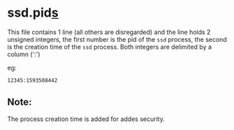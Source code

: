 # ssd.pid<ins>s</ins>

This file contains 1 line (all others are disregarded) and the line holds 2 unsigned integers, the first number is the pid of the `ssd` process, the second is the creation time of the `ssd` process. Both integers are delimited by a column (':')

eg:

```sh
12345:1593508442
```

## Note:
The process creation time is added for addes security.
